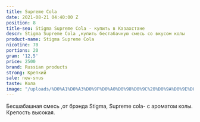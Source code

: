 ```yaml
---
title: Supreme Cola
date: 2021-08-21 04:40:00 Z
position: 8
title-seo: Stigma Supreme Cola - купить в Казахстане
descr: Stigma Supreme Cola ,купить бестабачную смесь со вкусом колы
product-name: Stigma Supreme Cola
nicotine: 70
portions: 20
gram: '12,5'
price: 2500
brand: Russian products
strong: Крепкий
sale: new-snus
taste: Кола
image: "/uploads/%D0%A1%D0%A3%D0%9F%D0%A0%D0%98%D0%9C%20%D0%9A%D0%9E%D0%9B%D0%90-2-3.png"
---
```


Бесшабашная смесь ,от брэнда Stigma, Supreme cola- с ароматом колы.
Крепость высокая.